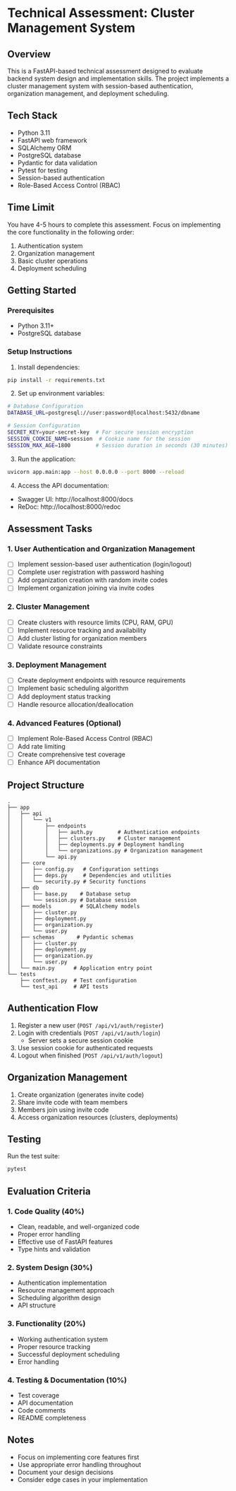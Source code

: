 # Technical Assessment: Cluster Management System

## Overview
This is a FastAPI-based technical assessment designed to evaluate backend system design and implementation skills. The project implements a cluster management system with session-based authentication, organization management, and deployment scheduling.

## Tech Stack
- Python 3.11
- FastAPI web framework
- SQLAlchemy ORM
- PostgreSQL database
- Pydantic for data validation
- Pytest for testing
- Session-based authentication
- Role-Based Access Control (RBAC)

## Time Limit
You have 4-5 hours to complete this assessment. Focus on implementing the core functionality in the following order:
1. Authentication system
2. Organization management
3. Basic cluster operations
4. Deployment scheduling

## Getting Started

### Prerequisites
- Python 3.11+
- PostgreSQL database

### Setup Instructions
1. Install dependencies:
```bash
pip install -r requirements.txt
```

2. Set up environment variables:
```bash
# Database Configuration
DATABASE_URL=postgresql://user:password@localhost:5432/dbname

# Session Configuration
SECRET_KEY=your-secret-key  # For secure session encryption
SESSION_COOKIE_NAME=session  # Cookie name for the session
SESSION_MAX_AGE=1800        # Session duration in seconds (30 minutes)
```

3. Run the application:
```bash
uvicorn app.main:app --host 0.0.0.0 --port 8000 --reload
```

4. Access the API documentation:
- Swagger UI: http://localhost:8000/docs
- ReDoc: http://localhost:8000/redoc

## Assessment Tasks

### 1. User Authentication and Organization Management
- [ ] Implement session-based user authentication (login/logout)
- [ ] Complete user registration with password hashing
- [ ] Add organization creation with random invite codes
- [ ] Implement organization joining via invite codes

### 2. Cluster Management
- [ ] Create clusters with resource limits (CPU, RAM, GPU)
- [ ] Implement resource tracking and availability
- [ ] Add cluster listing for organization members
- [ ] Validate resource constraints

### 3. Deployment Management
- [ ] Create deployment endpoints with resource requirements
- [ ] Implement basic scheduling algorithm
- [ ] Add deployment status tracking
- [ ] Handle resource allocation/deallocation

### 4. Advanced Features (Optional)
- [ ] Implement Role-Based Access Control (RBAC)
- [ ] Add rate limiting
- [ ] Create comprehensive test coverage
- [ ] Enhance API documentation

## Project Structure
```
.
├── app
│   ├── api
│   │   └── v1
│   │       ├── endpoints
│   │       │   ├── auth.py        # Authentication endpoints
│   │       │   ├── clusters.py    # Cluster management
│   │       │   ├── deployments.py # Deployment handling
│   │       │   └── organizations.py # Organization management
│   │       └── api.py
│   ├── core
│   │   ├── config.py   # Configuration settings
│   │   ├── deps.py     # Dependencies and utilities
│   │   └── security.py # Security functions
│   ├── db
│   │   ├── base.py    # Database setup
│   │   └── session.py # Database session
│   ├── models         # SQLAlchemy models
│   │   ├── cluster.py
│   │   ├── deployment.py
│   │   ├── organization.py
│   │   └── user.py
│   ├── schemas       # Pydantic schemas
│   │   ├── cluster.py
│   │   ├── deployment.py
│   │   ├── organization.py
│   │   └── user.py
│   └── main.py      # Application entry point
└── tests
    ├── conftest.py  # Test configuration
    └── test_api     # API tests
```

## Authentication Flow
1. Register a new user (`POST /api/v1/auth/register`)
2. Login with credentials (`POST /api/v1/auth/login`)
   - Server sets a secure session cookie
3. Use session cookie for authenticated requests
4. Logout when finished (`POST /api/v1/auth/logout`)

## Organization Management
1. Create organization (generates invite code)
2. Share invite code with team members
3. Members join using invite code
4. Access organization resources (clusters, deployments)

## Testing
Run the test suite:
```bash
pytest
```

## Evaluation Criteria

### 1. Code Quality (40%)
- Clean, readable, and well-organized code
- Proper error handling
- Effective use of FastAPI features
- Type hints and validation

### 2. System Design (30%)
- Authentication implementation
- Resource management approach
- Scheduling algorithm design
- API structure

### 3. Functionality (20%)
- Working authentication system
- Proper resource tracking
- Successful deployment scheduling
- Error handling

### 4. Testing & Documentation (10%)
- Test coverage
- API documentation
- Code comments
- README completeness

## Notes
- Focus on implementing core features first
- Use appropriate error handling throughout
- Document your design decisions
- Consider edge cases in your implementation
